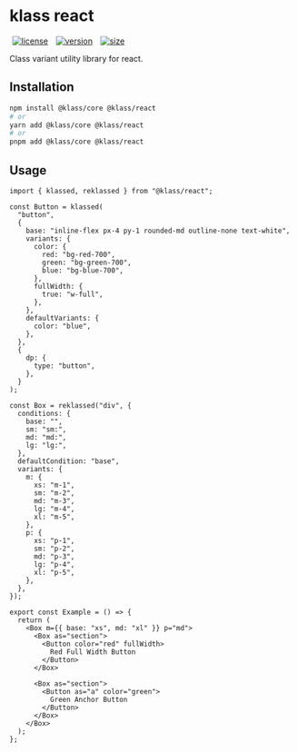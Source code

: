 # klass react

<p>
  <a title="license" href="https://github.com/flamrdevs/klass/blob/main/LICENSE" target="_blank" style="display: inline-block; margin: 0px 4px;">
    <img alt="license" src="https://flamrdevs.cyclic.app/core/badge?v=MIT" hspace="1">
  </a>
  <a title="version" href="https://www.npmjs.com/package/@klass/react" target="_blank" style="display: inline-block; margin: 0px 4px;">
    <img alt="version" src="https://flamrdevs.cyclic.app/npm/version?n=@klass/react" hspace="1">
  </a>
  <a title="size" href="https://bundlejs.com/?q=@klass/react" target="_blank" style="display: inline-block; margin: 0px 4px;">
    <img alt="size" src="https://flamrdevs.cyclic.app/bundlejs/size?n=@klass/react" hspace="1">
  </a>
</p>

Class variant utility library for react.

## Installation

```bash
npm install @klass/core @klass/react
# or
yarn add @klass/core @klass/react
# or
pnpm add @klass/core @klass/react
```

## Usage

```tsx
import { klassed, reklassed } from "@klass/react";

const Button = klassed(
  "button",
  {
    base: "inline-flex px-4 py-1 rounded-md outline-none text-white",
    variants: {
      color: {
        red: "bg-red-700",
        green: "bg-green-700",
        blue: "bg-blue-700",
      },
      fullWidth: {
        true: "w-full",
      },
    },
    defaultVariants: {
      color: "blue",
    },
  },
  {
    dp: {
      type: "button",
    },
  }
);

const Box = reklassed("div", {
  conditions: {
    base: "",
    sm: "sm:",
    md: "md:",
    lg: "lg:",
  },
  defaultCondition: "base",
  variants: {
    m: {
      xs: "m-1",
      sm: "m-2",
      md: "m-3",
      lg: "m-4",
      xl: "m-5",
    },
    p: {
      xs: "p-1",
      sm: "p-2",
      md: "p-3",
      lg: "p-4",
      xl: "p-5",
    },
  },
});

export const Example = () => {
  return (
    <Box m={{ base: "xs", md: "xl" }} p="md">
      <Box as="section">
        <Button color="red" fullWidth>
          Red Full Width Button
        </Button>
      </Box>

      <Box as="section">
        <Button as="a" color="green">
          Green Anchor Button
        </Button>
      </Box>
    </Box>
  );
};
```
